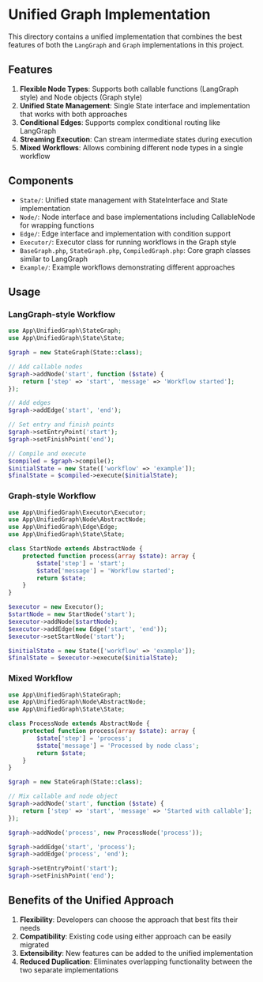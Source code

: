 # Unified Graph Implementation

This directory contains a unified implementation that combines the best features of both the `LangGraph` and `Graph` implementations in this project.

## Features

1. **Flexible Node Types**: Supports both callable functions (LangGraph style) and Node objects (Graph style)
2. **Unified State Management**: Single State interface and implementation that works with both approaches
3. **Conditional Edges**: Supports complex conditional routing like LangGraph
4. **Streaming Execution**: Can stream intermediate states during execution
5. **Mixed Workflows**: Allows combining different node types in a single workflow

## Components

- `State/`: Unified state management with StateInterface and State implementation
- `Node/`: Node interface and base implementations including CallableNode for wrapping functions
- `Edge/`: Edge interface and implementation with condition support
- `Executor/`: Executor class for running workflows in the Graph style
- `BaseGraph.php`, `StateGraph.php`, `CompiledGraph.php`: Core graph classes similar to LangGraph
- `Example/`: Example workflows demonstrating different approaches

## Usage

### LangGraph-style Workflow

```php
use App\UnifiedGraph\StateGraph;
use App\UnifiedGraph\State\State;

$graph = new StateGraph(State::class);

// Add callable nodes
$graph->addNode('start', function ($state) {
    return ['step' => 'start', 'message' => 'Workflow started'];
});

// Add edges
$graph->addEdge('start', 'end');

// Set entry and finish points
$graph->setEntryPoint('start');
$graph->setFinishPoint('end');

// Compile and execute
$compiled = $graph->compile();
$initialState = new State(['workflow' => 'example']);
$finalState = $compiled->execute($initialState);
```

### Graph-style Workflow

```php
use App\UnifiedGraph\Executor\Executor;
use App\UnifiedGraph\Node\AbstractNode;
use App\UnifiedGraph\Edge\Edge;
use App\UnifiedGraph\State\State;

class StartNode extends AbstractNode {
    protected function process(array $state): array {
        $state['step'] = 'start';
        $state['message'] = 'Workflow started';
        return $state;
    }
}

$executor = new Executor();
$startNode = new StartNode('start');
$executor->addNode($startNode);
$executor->addEdge(new Edge('start', 'end'));
$executor->setStartNode('start');

$initialState = new State(['workflow' => 'example']);
$finalState = $executor->execute($initialState);
```

### Mixed Workflow

```php
use App\UnifiedGraph\StateGraph;
use App\UnifiedGraph\Node\AbstractNode;
use App\UnifiedGraph\State\State;

class ProcessNode extends AbstractNode {
    protected function process(array $state): array {
        $state['step'] = 'process';
        $state['message'] = 'Processed by node class';
        return $state;
    }
}

$graph = new StateGraph(State::class);

// Mix callable and node object
$graph->addNode('start', function ($state) {
    return ['step' => 'start', 'message' => 'Started with callable'];
});

$graph->addNode('process', new ProcessNode('process'));

$graph->addEdge('start', 'process');
$graph->addEdge('process', 'end');

$graph->setEntryPoint('start');
$graph->setFinishPoint('end');
```

## Benefits of the Unified Approach

1. **Flexibility**: Developers can choose the approach that best fits their needs
2. **Compatibility**: Existing code using either approach can be easily migrated
3. **Extensibility**: New features can be added to the unified implementation
4. **Reduced Duplication**: Eliminates overlapping functionality between the two separate implementations